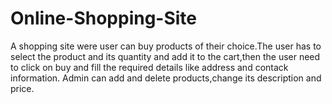 # Online-Shopping-Site
A shopping site were user can buy products of their choice.The user has to select the product and its quantity and add it to the cart,then the user need to click on buy and fill the required details like address and contack information.
Admin can add and delete products,change its description and price.
